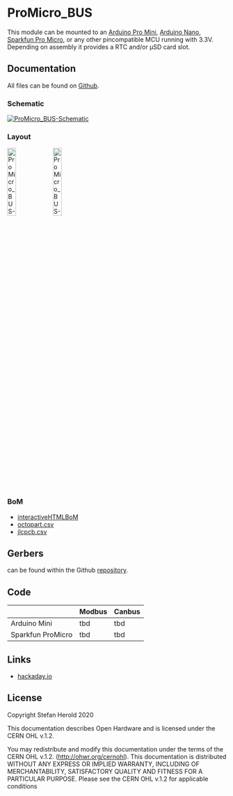 # ProMicro_BUS
This module can be mounted to an [Arduino Pro Mini](https://www.sparkfun.com/products/11113), [Arduino Nano](https://store.arduino.cc/arduino-nano), [Sparkfun Pro Micro](https://www.sparkfun.com/products/12587), or any other pincompatible MCU running with 3.3V. Depending on assembly it provides a RTC and/or µSD card slot.

## Documentation
All files can be found on [Github](https://github.com/nerdyscout/ProMicro/tree/master/BUS).

### Schematic
[![ProMicro_BUS-Schematic](docs/img/ProMicro_BUS-schematic.svg)](docs/ProMicro_BUS-schematic.pdf)

### Layout
<a href="docs/ProMicro_BUS-documentation.pdf"><img src="docs/img/ProMicro_BUS-top.svg" alt="ProMicro_BUS-top" width="20%"/></a>
<a href="docs/ProMicro_BUS-documentation.pdf"><img src="docs/img/ProMicro_BUS-bottom.svg" alt="ProMicro_BUS-bottom" width="20%"/></a>

### BoM
  * [interactiveHTMLBoM](https://nerdyscout.github.io/ProMicro/BUS/docs/bom/ProMicro_BUS-ibom.html)
  * [octopart.csv](docs/bom/ProMicro_BUS-bom_octopart.csv)
  * [jlcpcb.csv](gerbers/ProMicro_BUS-bom_jlcpcb.csv)

## Gerbers
can be found within the Github [repository](gerbers).

## Code
| | Modbus | Canbus |
| --- | --- | --- | 
| Arduino Mini | tbd | tbd |
| Sparkfun ProMicro | tbd | tbd |

## Links
  * [hackaday.io](https://hackaday.io/project/171898-promicro)

## License
Copyright Stefan Herold 2020

This documentation describes Open Hardware and is licensed under the CERN OHL v.1.2.

You may redistribute and modify this documentation under the terms of the CERN OHL v.1.2. (http://ohwr.org/cernohl). This documentation is distributed WITHOUT ANY EXPRESS OR IMPLIED WARRANTY, INCLUDING OF MERCHANTABILITY, SATISFACTORY QUALITY AND FITNESS FOR A PARTICULAR PURPOSE. Please see the CERN OHL v.1.2 for applicable conditions

